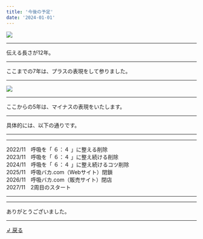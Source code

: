 ```yaml
---
title: '今後の予定'
date: '2024-01-01'
---
```

![](/images/0-1_.png)
***
伝える長さが12年。
***
ここまでの7年は、プラスの表現をして参りました。  
***
![](/images/0-1__.png)
***
ここからの5年は、マイナスの表現をいたします。
***
具体的には、以下の通りです。
***
***
2022/11　呼吸を「 ６：４ 」に整える削除  
2023/11　呼吸を「 ６：４ 」に整え続ける削除  
2024/11　呼吸を「 ６：４ 」に整え続けるコツ削除  
2025/11　呼吸バカ.com（Webサイト）閉鎖  
2026/11　呼吸バカ.com（販売サイト）閉店  
2027/11　2周目のスタート
***
***
ありがとうございました。
***
[ ↲ 戻る ](https://01234567890.thebase.in/about)
